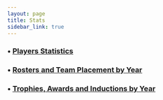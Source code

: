 ```yaml
---
layout: page
title: Stats
sidebar_link: true
---
```


### • <a href="players.html">Players Statistics</a><br>
### • <a href="teams.html">Rosters and Team Placement by Year</a><br>
### • <a href="awards.html">Trophies, Awards and Inductions by Year</a>
